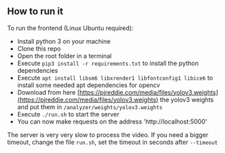 #

## How to run it

To run the frontend (Linux Ubuntu required):

* Install python 3 on your machine
* Clone this repo 
* Open the root folder in a terminal
* Execute `pip3 install -r requirements.txt` to install the python dependencies
* Execute `apt install libsm6 libxrender1 libfontconfig1 libice6` to install some needed apt dependencies for opencv
* Download from here [https://pjreddie.com/media/files/yolov3.weights](https://pjreddie.com/media/files/yolov3.weights) the yolov3 weights and put them in `/analyzer/weights/yolov3.weights`
* Execute `./run.sh` to start the server
* You can now make requests on the address 'http://localhost:5000'

The server is very very slow to process the video. If you need a bigger timeout, change the file `run.sh`, set the timeout in seconds after `--timeout`


